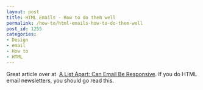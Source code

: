```yaml
---
layout: post
title: HTML Emails - How to do them well
permalink: /how-to/html-emails-how-to-do-them-well
post_id: 1255
categories:
- Design
- email
- How to
- HTML
---
```


Great article over at 
[A List Apart: Can Email Be Responsive](http://alistapart.com/article/can-email-be-responsive). If you do HTML email newsletters, you should go read this.
